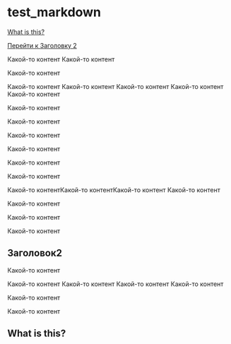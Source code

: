 # test_markdown


[What is this?](#what-is-this?)


[Перейти к Заголовку 2](#title2)

Какой-то контент
Какой-то контент

Какой-то контент

Какой-то контент
Какой-то контент
Какой-то контент
Какой-то контент
Какой-то контент




Какой-то контент


Какой-то контент

Какой-то контент

Какой-то контент


Какой-то контент

Какой-то контент


Какой-то контентКакой-то контентКакой-то контент
Какой-то контент

Какой-то контент

Какой-то контент

Какой-то контент

## <a id="title2">Заголовок2</a>
Какой-то контент



Какой-то контент
Какой-то контент
Какой-то контент
Какой-то контент

Какой-то контент

Какой-то контент






## What is this?
